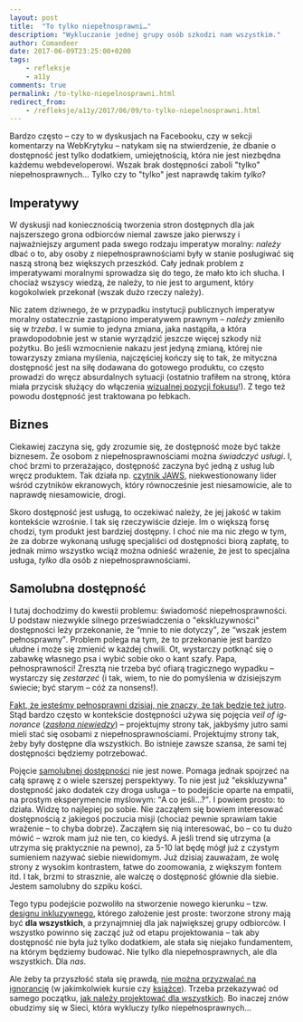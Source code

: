 ```yaml
---
layout: post
title:  "To tylko niepełnosprawni…"
description: "Wykluczanie jednej grupy osób szkodzi nam wszystkim."
author: Comandeer
date: 2017-06-09T23:25:00+0200
tags:
    - refleksje
    - a11y
comments: true
permalink: /to-tylko-niepelnosprawni.html
redirect_from:
    - /refleksje/a11y/2017/06/09/to-tylko-niepelnosprawni.html
---
```


Bardzo często – czy to w dyskusjach na Facebooku, czy w sekcji komentarzy na WebKrytyku – natykam się na stwierdzenie, że dbanie o dostępność jest tylko dodatkiem, umiejętnością, która nie jest niezbędna każdemu webdeveloperowi. Wszak brak dostępności zaboli "tylko" niepełnosprawnych… Tylko czy to "tylko" jest naprawdę takim _tylko_?<!--more-->

## Imperatywy

W dyskusji nad koniecznością tworzenia stron dostępnych dla jak najszerszego grona odbiorców niemal zawsze jako pierwszy i najważniejszy argument pada swego rodzaju imperatyw moralny: _należy_ dbać o to, aby osoby z niepełnosprawnościami były w stanie posługiwać się naszą stroną bez większych przeszkód. Cały jednak problem z imperatywami moralnymi sprowadza się do tego, że mało kto ich słucha. I chociaż wszyscy wiedzą, że należy, to nie jest to argument, który kogokolwiek przekonał (wszak dużo rzeczy należy).

Nic zatem dziwnego, że w przypadku instytucji publicznych imperatyw moralny ostatecznie zastąpiono imperatywem prawnym – _należy_ zmieniło się w _trzeba_. I w sumie to jedyna zmiana, jaka nastąpiła, a która prawdopodobnie jest w stanie wyrządzić jeszcze więcej szkody niż pożytku. Bo jeśli wzmocnienie nakazu jest jedyną zmianą, której nie towarzyszy zmiana myślenia, najczęściej kończy się to tak, że mityczna dostępność jest na siłę dodawana do gotowego produktu, co często prowadzi do wręcz absurdalnych sytuacji (ostatnio trafiłem na stronę, która miała przycisk służący do włączenia [wizualnej pozycji fokusu](http://outlinenone.com/)!). Z tego też powodu dostępność jest traktowana po łebkach.

## Biznes

Ciekawiej zaczyna się, gdy zrozumie się, że dostępność może być także biznesem. Że osobom z niepełnosprawnościami można _świadczyć usługi_. I, choć brzmi to przerażająco, dostępność zaczyna być jedną z usług lub wręcz produktem. Tak działa np. [czytnik JAWS](http://www.freedomscientific.com/Products/Blindness/JAWS), niekwestionowany lider wśród czytników ekranowych, który równocześnie jest niesamowicie, ale to naprawdę niesamowicie, drogi.

Skoro dostępność jest usługą, to oczekiwać należy, że jej jakość w takim kontekście wzrośnie. I tak się rzeczywiście dzieje. Im o większą forsę chodzi, tym produkt jest bardziej dostępny. I choć nie ma nic złego w tym, że za dobrze wykonaną usługę specjaliści od dostępności biorą zapłatę, to jednak mimo wszystko wciąż można odnieść wrażenie, że jest to specjalna usługa, _tylko_ dla osób z niepełnosprawnościami.

## Samolubna dostępność

I tutaj dochodzimy do kwestii problemu: świadomość niepełnosprawności. U podstaw niezwykle silnego przeświadczenia o "ekskluzywności" dostępności leży przekonanie, że <q>mnie to nie dotyczy</q>, że <q>wszak jestem pełnosprawny</q>. Problem polega na tym, że to przekonanie jest bardzo ułudne i może się zmienić w każdej chwili. Ot, wystarczy potknąć się o zabawkę własnego psa i wybić sobie oko o kant szafy. Papa, pełnosprawności! Zresztą nie trzeba być ofiarą tragicznego wypadku – wystarczy się _zestarzeć_ (i tak, wiem, to nie do pomyślenia w dzisiejszym świecie; być starym – cóż za nonsens!).

[Fakt, że jesteśmy pełnosprawni dzisiaj, nie znaczy, że tak będzie też jutro](https://blog.marvelapp.com/the-veil-of-ignorance/). Stąd bardzo często w kontekście dostępności używa się pojęcia <i lang="en">veil of ignorance</i> ([<i>zasłona niewiedzy</i>](https://pl.wikipedia.org/wiki/Zas%C5%82ona_niewiedzy)) – projektujmy strony tak, jakbyśmy jutro sami mieli stać się osobami z niepełnosprawnościami. Projektujmy strony tak, żeby były dostępne dla wszystkich. Bo istnieje zawsze szansa, że sami tej dostępności będziemy potrzebować.

Pojęcie [samolubnej dostępności](http://adrianroselli.com/2017/03/selfish-accessibility-slides-from-talk-at-government-digital-service.html) nie jest nowe. Pomaga jednak spojrzeć na całą sprawę z o wiele szerszej perspektywy. To nie jest już "ekskluzywna" dostępność jako dodatek czy droga usługa – to podejście oparte na empatii, na prostym eksperymencie myślowym: <q>A co jeśli…?</q>. I powiem prosto: to działa. Widzę to najlepiej po sobie. Nie zacząłem się bowiem interesować dostępnością z jakiegoś poczucia misji (chociaż pewnie sprawiam takie wrażenie – to chyba dobrze). Zacząłem się nią interesować, bo – co tu dużo mówić – wzrok mam już nie ten, co kiedyś. A jeśli trend się utrzyma (a utrzyma się praktycznie na pewno), za 5-10 lat będę mógł już z czystym sumieniem nazywać siebie niewidomym. Już dzisiaj zauważam, że wolę strony z wysokim kontrastem, łatwe do zoomowania, z większym fontem itd. I tak, brzmi to strasznie, ale walczę o dostępność głównie dla siebie. Jestem samolubny do szpiku kości.

Tego typu podejście pozwoliło na stworzenie nowego kierunku – tzw. [designu inkluzywnego](https://24ways.org/2016/what-the-heck-is-inclusive-design/), którego założenie jest proste: tworzone strony mają być **dla wszystkich**, a przynajmniej dla jak największej grupy odbiorców. I wszystko powinno się zacząć już od etapu projektowania – tak aby dostępność nie była już tylko dodatkiem, ale stała się niejako fundamentem, na którym będziemy budować. Nie tylko dla niepełnosprawnych, ale dla wszystkich. Dla _nas_.

Ale żeby ta przyszłość stała się prawdą, [nie można przyzwalać na  ignorancję](https://blog.comandeer.pl/refleksje/daj-sie-poznac-2017/2017/04/14/mam-nierowno-pod-sufitem.html) (w jakimkolwiek kursie czy [książce](https://www.webkrytyk.pl/category/krytyka/ksiazki/)). Trzeba przekazywać od samego początku, [jak należy projektować dla wszystkich](http://inclusivedesignprinciples.org/). Bo inaczej znów obudzimy się w Sieci, która wykluczy _tylko_ niepełnosprawnych…
